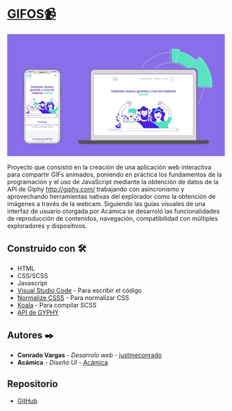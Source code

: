 # [GIFOS📹](https://justmeconrado.github.io/gifos/)

![UI GIFOS](https://raw.githubusercontent.com/justmeconrado/gifos/main/ui_gifos.jpg)

Proyecto que consistió en la creación de una aplicación web interactiva para compartir GIFs animados, poniendo en práctica los fundamentos de la programación y el uso de JavaScript mediante la obtención de datos de la API de Giphy http://giphy.com/ trabajando con asincronismo y aprovechando herramientas nativas del explorador como la obtención de imágenes a través de la webcam.
Siguiendo las guías visuales de una interfaz de usuario otorgada por Acámica se desarroló las funcionalidades de reproducción de contenidos, navegación, compatibilidad con múltiples exploradores y dispositivos.

## Construido con 🛠️

- HTML
- CSS/SCSS
- Javascript
- [Visual Studio Code](https://code.visualstudio.com) - Para escribir el código
- [Normalize CSSS](https://necolas.github.io/normalize.css/) - Para normalizar CSS
- [Koala](http://koala-app.com) - Para compilar SCSS
- [API de GYPHY](https://developers.giphy.com/docs/api/)

## Autores ✒️

- **Conrado Vargas** - _Desarrolo web_ - [justmeconrado](https://github.com/justmeconrado)
- **Acámica** - _Diseño UI_ - [Acámica](https://github.com/acamica)

## Repositorio

- [GitHub](https://github.com/justmeconrado/gifos)
